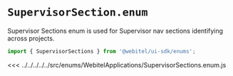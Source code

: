 # `SupervisorSection.enum`

Supervisor Sections enum is used for Supervisor nav sections identifying across projects.

```js
import { SupervisorSections } from '@webitel/ui-sdk/enums';
```

<<< ../../../../../src/enums/WebitelApplications/SupervisorSections.enum.js
